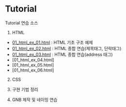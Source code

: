 # Tutorial

Tutorial 연습 소스

1. HTML

- [01_html_ex_01.html](https://github.com/ministori/tutorial/blob/master/01_html_ex_01.html) : HTML 기초 구조 예제
- [01_html_ex_02.html](https://github.com/ministori/tutorial/blob/master/01_html_ex_02.html) : HTML 종합 연습(제목태그, 단락태그)
- [01_html_ex_03.html](https://github.com/ministori/tutorial/blob/master/01_html_ex_03.html) : HTML 종합 연습(address 태그)
- [01_html_ex_04.html]
- [01_html_ex_05.html]
- [01_html_ex_06.html]

2. CSS


3. 구현 기법 정리

4. GNB 제작 및 네이밍 연습

